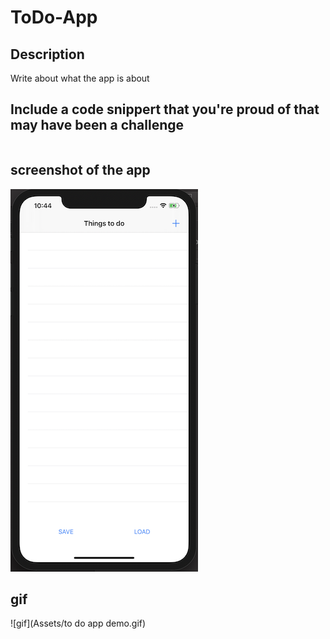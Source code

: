 # ToDo-App

## Description

Write about what the app is about

## Include a code snippert that you're proud of that may have been a challenge

```swift
```

## screenshot of the app

![description of image in case image fails to load](Assets/homescreen1.png)

## gif

![gif](Assets/to do app demo.gif)
